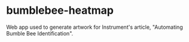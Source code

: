 # bumblebee-heatmap
 Web app used to generate artwork for Instrument's article, "Automating Bumble Bee Identification".
